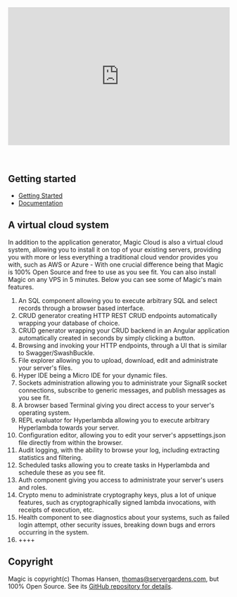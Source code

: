 <div style="position:relative; padding-bottom:56.25%; padding-top:30px; height:0; overflow:hidden;margin-top:4rem;margin-bottom:4rem;">
<iframe width="560" height="315" style="position:absolute; top:0; left:0; width:100%; height:100%;" src="https://www.youtube.com/embed/1Wmp5QJCnmM" frameborder="0" allow="accelerometer; autoplay; encrypted-media; gyroscope; picture-in-picture" allowfullscreen></iframe>
</div>

## Getting started

* [Getting Started](/tutorials/getting-started/)
* [Documentation](/documentation/)

## A virtual cloud system

In addition to the application generator, Magic Cloud is also a virtual cloud system,
allowing you to install it on top of your existing servers, providing you with more or less
everything a traditional cloud vendor provides you with, such as AWS or Azure - With one crucial
difference being that Magic is 100% Open Source and free to use as you see fit. You can also
install Magic on any VPS in 5 minutes. Below you can see some of Magic's main features.

1. An SQL component allowing you to execute arbitrary SQL and select records through a browser based interface.
2. CRUD generator creating HTTP REST CRUD endpoints automatically wrapping your database of choice.
3. CRUD generator wrapping your CRUD backend in an Angular application automatically created in seconds by simply clicking a button.
4. Browsing and invoking your HTTP endpoints, through a UI that is similar to Swagger/SwashBuckle.
5. File explorer allowing you to upload, download, edit and administrate your server's files.
6. Hyper IDE being a Micro IDE for your dynamic files.
7. Sockets administration allowing you to administrate your SignalR socket connections, subscribe to generic messages, and publish messages as you see fit.
8. A browser based Terminal giving you direct access to your server's operating system.
9. REPL evaluator for Hyperlambda allowing you to execute arbitrary Hyperlambda towards your server.
10. Configuration editor, allowing you to edit your server's appsettings.json file directly from within the browser.
11. Audit logging, with the ability to browse your log, including extracting statistics and filtering.
12. Scheduled tasks allowing you to create tasks in Hyperlambda and schedule these as you see fit.
13. Auth component giving you access to administrate your server's users and roles.
14. Crypto menu to administrate cryptography keys, plus a lot of unique features, such as cryptographically signed lambda invocations, with receipts of execution, etc.
15. Health component to see diagnostics about your systems, such as failed login attempt, other security issues, breaking down bugs and errors occurring in the system.
16. ++++

## Copyright

Magic is copyright(c) Thomas Hansen, [thomas@servergardens.com](mailto:thomas@servergardens.com), but 100% Open Source.
See its [GitHub repository for details](https://github.com/polterguy/magic).
